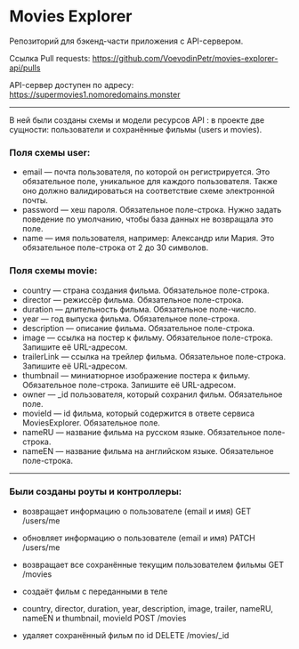 # Movies Explorer 
Репозиторий для бэкенд-части приложения с API-сервером. 

Ccылка Pull requests: https://github.com/VoevodinPetr/movies-explorer-api/pulls

API-сервер доступен по адресу: https://supermovies1.nomoredomains.monster
___

В ней были созданы схемы и модели ресурсов API : в проекте две сущности: пользователи и сохранённые фильмы (users и movies).
### Поля схемы user:
* email — почта пользователя, по которой он регистрируется. Это обязательное поле, уникальное для каждого пользователя. Также оно должно валидироваться на соответствие схеме электронной почты.
* password — хеш пароля. Обязательное поле-строка. Нужно задать поведение по умолчанию, чтобы база данных не возвращала это поле.
* name — имя пользователя, например: Александр или Мария. Это обязательное поле-строка от 2 до 30 символов.
### Поля схемы movie:
* country — страна создания фильма. Обязательное поле-строка.
* director — режиссёр фильма. Обязательное поле-строка.
* duration — длительность фильма. Обязательное поле-число.
* year — год выпуска фильма. Обязательное поле-строка.
* description — описание фильма. Обязательное поле-строка.
* image — ссылка на постер к фильму. Обязательное поле-строка. Запишите её URL-адресом.
* trailerLink — ссылка на трейлер фильма. Обязательное поле-строка. Запишите её URL-адресом.
* thumbnail — миниатюрное изображение постера к фильму. Обязательное поле-строка. Запишите её URL-адресом.
* owner — _id пользователя, который сохранил фильм. Обязательное поле.
* movieId — id фильма, который содержится в ответе сервиса MoviesExplorer. Обязательное поле.
* nameRU — название фильма на русском языке. Обязательное поле-строка.
* nameEN — название фильма на английском языке. Обязательное поле-строка.
___
### Были созданы роуты и контроллеры:
* возвращает информацию о пользователе (email и имя) GET /users/me

* обновляет информацию о пользователе (email и имя) PATCH /users/me

* возвращает все сохранённые текущим пользователем фильмы GET /movies

* создаёт фильм с переданными в теле

* country, director, duration, year, description, image, trailer, nameRU, nameEN и thumbnail, movieId POST /movies

* удаляет сохранённый фильм по id DELETE /movies/_id
